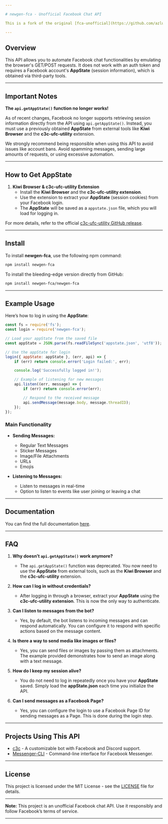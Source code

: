 ```yaml
---

# newgen-fca - Unofficial Facebook Chat API

This is a fork of the original [fca-unofficial](https://github.com/azlux/facebook-chat-api) repository. This version includes new features and updates that are bundled faster than the main repository. However, be aware that new features may also come with some bugs.

---
```


## Overview

This API allows you to automate Facebook chat functionalities by emulating the browser's GET/POST requests. It does not work with an auth token and requires a Facebook account's **AppState** (session information), which is obtained via third-party tools.

---

## Important Notes

**The `api.getAppState()` function no longer works!**

As of recent changes, Facebook no longer supports retrieving session information directly from the API using `api.getAppState()`. Instead, you must use a previously obtained **AppState** from external tools like **Kiwi Browser** and the **c3c-ufc-utility** extension.

We strongly recommend being responsible when using this API to avoid issues like account bans. Avoid spamming messages, sending large amounts of requests, or using excessive automation.

---

## How to Get AppState

1. **Kiwi Browser & c3c-ufc-utility Extension**
   - Install the **Kiwi Browser** and the **c3c-ufc-utility extension**.
   - Use the extension to extract your **AppState** (session cookies) from your Facebook login.
   - The **AppState** will be saved as a `appstate.json` file, which you will load for logging in.

For more details, refer to the official [c3c-ufc-utility GitHub release](https://github.com/c3cbot/c3c-ufc-utility/releases).

---

## Install

To install **newgen-fca**, use the following npm command:

```bash
npm install newgen-fca
```

To install the bleeding-edge version directly from GitHub:

```bash
npm install newgen-fca/newgen-fca
```

---

## Example Usage

Here’s how to log in using the **AppState**:

```javascript
const fs = require('fs');
const login = require('newgen-fca');

// Load your appState from the saved file
const appState = JSON.parse(fs.readFileSync('appstate.json', 'utf8'));

// Use the appState for login
login({ appState: appState }, (err, api) => {
    if (err) return console.error('Login failed:', err);

    console.log('Successfully logged in!');

    // Example of listening for new messages
    api.listen((err, message) => {
        if (err) return console.error(err);

        // Respond to the received message
        api.sendMessage(message.body, message.threadID);
    });
});
```

### Main Functionality

- **Sending Messages:**
    - Regular Text Messages
    - Sticker Messages
    - Image/File Attachments
    - URLs
    - Emojis

- **Listening to Messages:**
    - Listen to messages in real-time
    - Option to listen to events like user joining or leaving a chat

---

## Documentation

You can find the full documentation [here](DOCS.md).

---

## FAQ

1. **Why doesn’t `api.getAppState()` work anymore?**
   - The `api.getAppState()` function was deprecated. You now need to use the **AppState** from external tools, such as the **Kiwi Browser** and the **c3c-ufc-utility** extension.

2. **How can I log in without credentials?**
   - After logging in through a browser, extract your **AppState** using the **c3c-ufc-utility extension**. This is now the only way to authenticate.

3. **Can I listen to messages from the bot?**
   - Yes, by default, the bot listens to incoming messages and can respond automatically. You can configure it to respond with specific actions based on the message content.

4. **Is there a way to send media like images or files?**
   - Yes, you can send files or images by passing them as attachments. The example provided demonstrates how to send an image along with a text message.

5. **How do I keep my session alive?**
   - You do not need to log in repeatedly once you have your **AppState** saved. Simply load the **appState.json** each time you initialize the API.

6. **Can I send messages as a Facebook Page?**
   - Yes, you can configure the login to use a Facebook Page ID for sending messages as a Page. This is done during the login step.

---

## Projects Using This API

- [c3c](https://github.com/lequanglam/c3c) - A customizable bot with Facebook and Discord support.
- [Messenger-CLI](https://github.com/AstroCB/Messenger-CLI) - Command-line interface for Facebook Messenger.

---

## License

This project is licensed under the MIT License - see the [LICENSE](LICENSE) file for details.

---

**Note:** This project is an unofficial Facebook chat API. Use it responsibly and follow Facebook’s terms of service.

---
